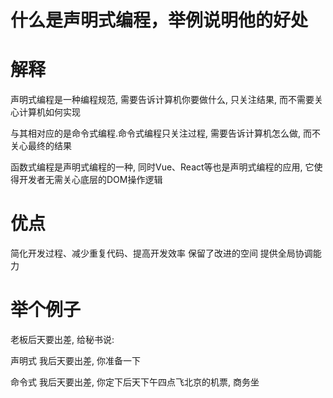 # 什么是声明式编程，举例说明他的好处

# 解释
声明式编程是一种编程规范, 需要告诉计算机你要做什么, 只关注结果, 而不需要关心计算机如何实现

与其相对应的是命令式编程.命令式编程只关注过程, 需要告诉计算机怎么做, 而不关心最终的结果

函数式编程是声明式编程的一种, 同时Vue、React等也是声明式编程的应用, 它使得开发者无需关心底层的DOM操作逻辑

# 优点
简化开发过程、减少重复代码、提高开发效率
保留了改进的空间
提供全局协调能力

# 举个例子

老板后天要出差, 给秘书说:

声明式
    我后天要出差, 你准备一下

命令式
    我后天要出差, 你定下后天下午四点飞北京的机票, 商务坐
